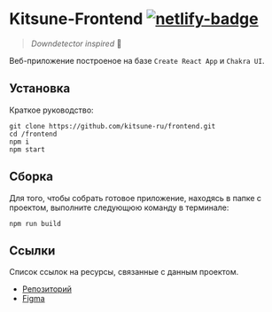 # Kitsune-Frontend [![netlify-badge][netlify-badge]][netlify-url]

> *Downdetector inspired* 🚨

Веб-приложение построеное на базе `Create React App` и `Chakra UI`.

## Установка

Краткое руководство:

```shell
git clone https://github.com/kitsune-ru/frontend.git
cd /frontend
npm i
npm start
```

## Сборка

Для того, чтобы собрать готовое приложение, находясь в папке с проектом, выполните следующюю команду в терминале:

```shell
npm run build
```

## Ссылки

Список ссылок на ресурсы, связанные с данным проектом.

- [Репозиторий](https://github.com/kitsune-ru/frontend)
- [Figma](https://www.figma.com/file/flgkCHWpsLBpxwnrziR588/URAL?node-id=11%3A2)

<!-- VARS -->

[netlify-badge]:https://api.netlify.com/api/v1/badges/14a04818-48e9-400f-ad84-0e030577240a/deploy-status
[netlify-url]:https://app.netlify.com/sites/dev-kitsune/deploys
